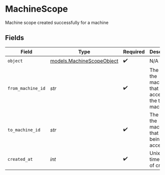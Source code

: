 # MachineScope

Machine scope created successfully for a machine


## Fields

| Field                                                        | Type                                                         | Required                                                     | Description                                                  |
| ------------------------------------------------------------ | ------------------------------------------------------------ | ------------------------------------------------------------ | ------------------------------------------------------------ |
| `object`                                                     | [models.MachineScopeObject](../models/machinescopeobject.md) | :heavy_check_mark:                                           | N/A                                                          |
| `from_machine_id`                                            | *str*                                                        | :heavy_check_mark:                                           | The ID of the machine that has access to the target machine. |
| `to_machine_id`                                              | *str*                                                        | :heavy_check_mark:                                           | The ID of the machine that is being accessed.                |
| `created_at`                                                 | *int*                                                        | :heavy_check_mark:                                           | Unix timestamp of creation.                                  |